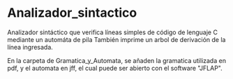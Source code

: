 # Analizador_sintactico
Analizador sintáctico que verifica líneas simples de código de lenguaje C mediante un automáta de pila
También imprime un arbol de derivación de la línea ingresada.

En la carpeta de Gramatica_y_Automata, se añaden la gramatica utilizada en pdf, y el automata en jff, el cual puede ser abierto 
con el software "JFLAP". 

